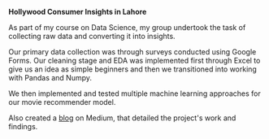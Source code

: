 **Hollywood Consumer Insights in Lahore**

As part of my course on Data Science, my group undertook the task of collecting raw data and converting it into insights.

Our primary data collection was through surveys conducted using Google Forms. Our cleaning stage and EDA was implemented first through Excel to give us an idea as simple beginners and then we transitioned into working with Pandas and Numpy. 

We then implemented and tested multiple machine learning approaches for our movie recommender model.

Also created a [blog](https://medium.com/@aman.ahmed259003/decoding-preferences-a-deep-dive-into-hollywood-movie-consumer-insights-in-lahore-b5c82be3ad98) on Medium, that detailed the project's work and findings.
